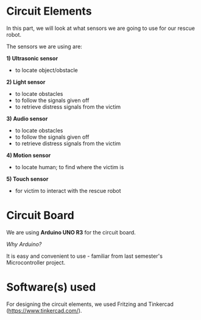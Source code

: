 # Circuit Elements

In this part, we will look at what sensors we are going to use for our rescue robot.

The sensors we are using are:

**1) Ultrasonic sensor**
- to locate object/obstacle

**2) Light sensor**
- to locate obstacles
- to follow the signals given off
- to retrieve distress signals from the victim

**3) Audio sensor**
- to locate obstacles
- to follow the signals given off
- to retrieve distress signals from the victim

**4) Motion sensor**
- to locate human; to find where the victim is

**5) Touch sensor**
- for victim to interact with the rescue robot

# Circuit Board
We are using **Arduino UNO R3** for the circuit board.

*Why Arduino?*

It is easy and convenient to use - familiar from last semester's Microcontroller project.

# Software(s) used
For designing the circuit elements, we used Fritzing and Tinkercad (https://www.tinkercad.com/).
